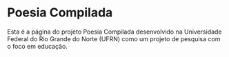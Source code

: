 # Poesia Compilada 

Esta é a página do projeto Poesia Compilada desenvolvido na Universidade Federal do Rio Grande do Norte (UFRN) como um projeto de pesquisa com o foco em educação.
